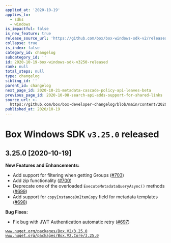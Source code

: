 ```yaml
---
applied_at: '2020-10-19'
applies_to:
  - sdks
  - windows
is_impactful: false
is_new_feature: true
release_source_url: 'https://github.com/box/box-windows-sdk-v2/releases/tag/v3.25.0'
collapse: true
is_index: false
category_id: changelog
subcategory_id: ''
id: 2020-10-19-box-windows-sdk-v3250-released
rank: null
total_steps: null
type: changelog
sibling_id: ''
parent_id: changelog
next_page_id: 2020-10-21-metadata-cascade-policy-api-leaves-beta
previous_page_id: 2020-10-08-search-api-adds-support-for-shared-links
source_url: >-
  https://github.com/box/box-developer-changelog/blob/main/content/2020/10-19-box-windows-sdk-v3250-released.md
published_at: 2020/10-19
---
```

# Box Windows SDK `v3.25.0` released

## 3.25.0 [2020-10-19]

**New Features and Enhancements:**

- Add support for filtering when getting Groups ([#703][1])
- Add zip functionality ([#700][2])
- Deprecate one of the overloaded `ExecuteMetadataQueryAsync()` methods ([#699][3])
- Add support for `copyInstanceOnItemCopy` field for metadata templates  ([#698][4])

**Bug Fixes:**

- Fix bug with JWT Authentication automatic retry ([#697][5])

[`www.nuget.org/packages/Box.V2/3.25.0`][6]
[`www.nuget.org/packages/Box.V2.Core/3.25.0`][7]

[1]: https://github.com/box/box-windows-sdk-v2/issues/703

[2]: https://github.com/box/box-windows-sdk-v2/issues/700

[3]: https://github.com/box/box-windows-sdk-v2/issues/699

[4]: https://github.com/box/box-windows-sdk-v2/issues/698

[5]: https://github.com/box/box-windows-sdk-v2/issues/697

[6]: https://www.nuget.org/packages/Box.V2/3.25.0

[7]: https://www.nuget.org/packages/Box.V2.Core/3.25.0
